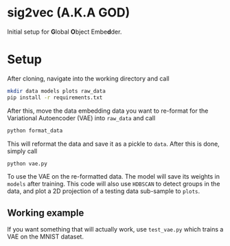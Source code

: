 # sig2vec (A.K.A GOD)

Initial setup for **G**lobal **O**bject Embe**d**der.

# Setup

After cloning, navigate into the working directory and call

```bash
mkdir data models plots raw_data
pip install -r requirements.txt
```

After this, move the data embedding data you want to re-format for the Variational Autoencoder (VAE) into `raw_data` and call

```bash
python format_data
```

This will reformat the data and save it as a pickle to `data`. After this is done, simply call

```bash
python vae.py
```

To use the VAE on the re-formatted data. The model will save its weights in `models` after training. This code will also use `HDBSCAN` to detect groups in the data, and plot a 2D projection of a testing data sub-sample to `plots`.

## Working example

If you want something that will actually work, use `test_vae.py` which trains a VAE on the MNIST dataset.